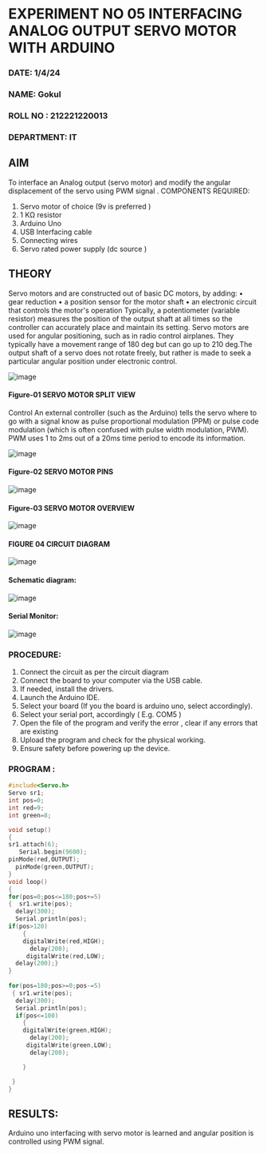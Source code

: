 


# EXPERIMENT NO 05 INTERFACING ANALOG OUTPUT SERVO MOTOR WITH ARDUINO
###  DATE: 1/4/24
###  NAME: Gokul
###  ROLL NO : 212221220013
###  DEPARTMENT: IT

## AIM
To interface an Analog output (servo motor) and modify the angular displacement of the servo using PWM signal .
COMPONENTS REQUIRED:
1.	Servo motor of choice (9v is preferred )
2.	1 KΩ resistor 
3.	Arduino Uno 
4.	USB Interfacing cable 
5.	Connecting wires 
6.	Servo rated power supply (dc source )


## THEORY
Servo motors and are constructed out of basic DC motors, by adding:
•	 gear reduction
•	 a position sensor for the motor shaft
•	 an electronic circuit that controls the motor's operation
Typically, a potentiometer (variable resistor) measures the position of the output shaft at all times so the controller can accurately place and maintain its setting.
Servo motors are used for angular positioning, such as in radio control airplanes.  They typically have a movement range of 180 deg but can go up to 210 deg.The output shaft of a servo does not rotate freely, but rather is made to seek a particular angular position under electronic control. 


![image](https://user-images.githubusercontent.com/36288975/163544439-1f477927-fcd4-42f0-9ce4-c863fdbf1210.png)



#### Figure-01 SERVO MOTOR SPLIT VIEW 
Control 
An external controller (such as the Arduino) tells the servo where to go with a signal know as pulse proportional modulation (PPM) or pulse code modulation (which is often confused with pulse width modulation, PWM). PWM uses 1 to 2ms out of a 20ms time period to encode its information.
 
 
 ![image](https://user-images.githubusercontent.com/36288975/163544482-3027136f-7135-4f3d-a23f-8dc2fe04194d.png)

#### Figure-02 SERVO MOTOR PINS

 ![image](https://user-images.githubusercontent.com/36288975/163544513-ca497421-e6ba-4f91-871f-5cfba77f22a8.png)


#### Figure-03 SERVO MOTOR OVERVIEW 

  ![image](https://user-images.githubusercontent.com/36288975/163544618-6eb8a7b5-7f1a-428a-8d9f-fd899b145efb.png)
#### FIGURE 04 CIRCUIT DIAGRAM
  ![image](https://github.com/vasanthkumarch/EXPERIMENT-NO--05-INTERFACING-ANALOG-OUTPUT-SERVO-MOTOR-WITH-ARDUINO-/assets/103019882/efaf5016-2e2d-4ffe-88a4-f2526e070cf2)
#### Schematic diagram:
 ![image](https://github.com/vasanthkumarch/EXPERIMENT-NO--05-INTERFACING-ANALOG-OUTPUT-SERVO-MOTOR-WITH-ARDUINO-/assets/103019882/79508bea-7baa-4a23-9701-24b89f1b78a9)
 #### Serial Monitor:
 ![image](https://github.com/vasanthkumarch/EXPERIMENT-NO--05-INTERFACING-ANALOG-OUTPUT-SERVO-MOTOR-WITH-ARDUINO-/assets/103019882/6bcac9a9-9eee-4f97-bb97-b1406e7d0640)





### PROCEDURE:
1.	Connect the circuit as per the circuit diagram 
2.	Connect the board to your computer via the USB cable.
3.	If needed, install the drivers.
4.	Launch the Arduino IDE.
5.	Select your board (If you the board is arduino uno, select accordingly).
6.	Select your serial port, accordingly ( E.g. COM5 )
7.	Open the file of the program  and verify the error , clear if any errors that are existing 
8.	Upload the program and check for the physical working. 
9.	Ensure safety before powering up the device.


### PROGRAM :
``` c++
#include<Servo.h>
Servo sr1;
int pos=0;
int red=9;
int green=8;

void setup()
{
sr1.attach(6);
   Serial.begin(9600);
pinMode(red,OUTPUT);
  pinMode(green,OUTPUT);
}
void loop()
{
for(pos=0;pos<=180;pos+=5)
{  sr1.write(pos);
  delay(300);
  Serial.println(pos);
if(pos>120)
    {
    digitalWrite(red,HIGH);
      delay(200);
     digitalWrite(red,LOW);
  delay(200);}
}
 
for(pos=180;pos>=0;pos-=5)
 { sr1.write(pos);
  delay(300);
  Serial.println(pos);
  if(pos<=100)
    {
    digitalWrite(green,HIGH);
      delay(200);
     digitalWrite(green,LOW);
      delay(200);

    }

 }
}  
```


 









## RESULTS: 
Arduino uno interfacing with servo motor is learned and angular position is controlled using PWM signal.
